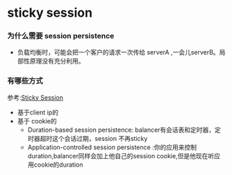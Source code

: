 sticky session
=====================

### 为什么需要 session persistence
- 负载均衡时，可能会把一个客户的请求一次传给 serverA ,一会儿serverB。局部性原理没有充分利用。
### 有哪些方式
参考:[Sticky Session](https://www.imperva.com/learn/availability/sticky-session-persistence-and-cookies/)
- 基于client ip的
- 基于 cookie的
    - Duration-based session persistence: balancer有会话表和定时器，定时器超时这个会话过期，session 不再sticky
    - Application-controlled session persistence  :你的应用来控制duration,balancer同样会加上他自己的session cookie,但是他现在听应用cookie的duration
